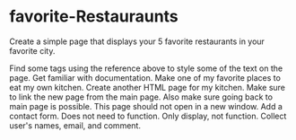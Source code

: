 # favorite-Restauraunts

Create a simple page that displays your 5 favorite restaurants in your favorite city.

<Easy Challenge>
Find some tags using the reference above to style some of the text on the page. Get familiar with documentation.

<Medium Challenge>
Make one of my favorite places to eat my own kitchen. Create another HTML page for my kitchen. Make sure to link the new page from the main page. Also make sure going back to main page is possible. This page should not open in a new window.

<Hard Challenge>
Add a contact form. Does not need to function. Only display, not function. Collect user's names, email, and comment.
